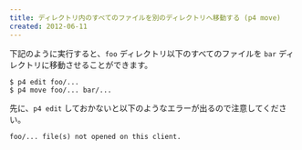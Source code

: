 ```yaml
---
title: ディレクトリ内のすべてのファイルを別のディレクトリへ移動する (p4 move)
created: 2012-06-11
---
```


下記のように実行すると、`foo` ディレクトリ以下のすべてのファイルを `bar` ディレクトリに移動させることができます。

~~~
$ p4 edit foo/...
$ p4 move foo/... bar/...
~~~

先に、`p4 edit` しておかないと以下のようなエラーが出るので注意してください。

~~~
foo/... file(s) not opened on this client.
~~~

